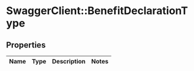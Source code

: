 # SwaggerClient::BenefitDeclarationType

## Properties
Name | Type | Description | Notes
------------ | ------------- | ------------- | -------------

